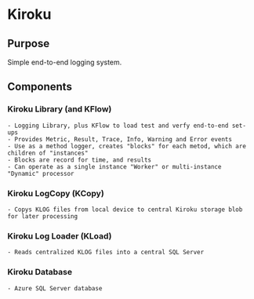 # Kiroku

## Purpose
Simple end-to-end logging system.

## Components

### Kiroku Library (and KFlow)
    - Logging Library, plus KFlow to load test and verfy end-to-end set-ups
    - Provides Metric, Result, Trace, Info, Warning and Error events
    - Use as a method logger, creates "blocks" for each metod, which are children of "instances"
    - Blocks are record for time, and results
    - Can operate as a single instance "Worker" or multi-instance "Dynamic" processor

### Kiroku LogCopy (KCopy)
    - Copys KLOG files from local device to central Kiroku storage blob for later processing

### Kiroku Log Loader (KLoad)
    - Reads centralized KLOG files into a central SQL Server

### Kiroku Database
    - Azure SQL Server database